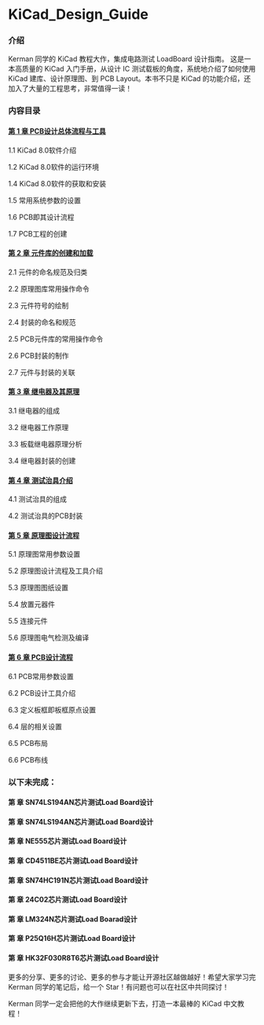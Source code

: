 # KiCad_Design_Guide

### 介绍
Kerman 同学的 KiCad 教程大作，集成电路测试 LoadBoard 设计指南。
这是一本高质量的 KiCad 入门手册，从设计 IC 测试载板的角度，系统地介绍了如何使用 KiCad 建库、设计原理图、到 PCB Layout。本书不只是 KiCad 的功能介绍，还加入了大量的工程思考，非常值得一读！

### 内容目录
#### [第 1 章  PCB设计总体流程与工具](https://github.com/HubertHQH/KiCad_Design_Guide/blob/main/Release/%E7%AC%AC%201%20%E7%AB%A0%20%20PCB%E8%AE%BE%E8%AE%A1%E6%80%BB%E4%BD%93%E6%B5%81%E7%A8%8B%E4%B8%8E%E5%B7%A5%E5%85%B7.pdf)

1.1  KiCad 8.0软件介绍

1.2  KiCad 8.0软件的运行环境

1.4  KiCad 8.0软件的获取和安装

1.5  常用系统参数的设置

1.6  PCB即其设计流程

1.7  PCB工程的创建
#### [第 2 章  元件库的创建和加载](https://github.com/HubertHQH/KiCad_Design_Guide/blob/main/Release/%E7%AC%AC%202%20%E7%AB%A0%20%20%E5%85%83%E4%BB%B6%E5%BA%93%E7%9A%84%E5%88%9B%E5%BB%BA%E5%92%8C%E5%8A%A0%E8%BD%BD.pdf)

2.1  元件的命名规范及归类

2.2  原理图库常用操作命令

2.3  元件符号的绘制

2.4  封装的命名和规范

2.5  PCB元件库的常用操作命令

2.6  PCB封装的制作

2.7  元件与封装的关联

#### [第 3 章  继电器及其原理](https://github.com/HubertHQH/KiCad_Design_Guide/blob/main/Release/%E7%AC%AC%203%20%E7%AB%A0%20%20%E7%BB%A7%E7%94%B5%E5%99%A8%E5%8F%8A%E5%85%B6%E5%8E%9F%E7%90%86.pdf)

3.1  继电器的组成

3.2  继电器工作原理

3.3  板载继电器原理分析

3.4  继电器封装的创建

#### [第 4 章  测试治具介绍](https://github.com/HubertHQH/KiCad_Design_Guide/blob/main/Release/%E7%AC%AC%204%20%E7%AB%A0%20%20%E6%B5%8B%E8%AF%95%E6%B2%BB%E5%85%B7%E4%BB%8B%E7%BB%8D.pdf)

4.1  测试治具的组成

4.2  测试治具的PCB封装

#### [第 5 章  原理图设计流程](https://github.com/HubertHQH/KiCad_Design_Guide/blob/main/Release/%E7%AC%AC%205%20%E7%AB%A0%20%20%E5%8E%9F%E7%90%86%E5%9B%BE%E8%AE%BE%E8%AE%A1%E6%B5%81%E7%A8%8B.pdf)

5.1  原理图常用参数设置

5.2  原理图设计流程及工具介绍

5.3  原理图图纸设置

5.4  放置元器件

5.5  连接元件

5.6  原理图电气检测及编译

#### [第 6 章  PCB设计流程](https://github.com/HubertHQH/KiCad_Design_Guide/blob/main/Release/%E7%AC%AC%206%20%E7%AB%A0%20%20PCB%E8%AE%BE%E8%AE%A1%E6%B5%81%E7%A8%8B.pdf)

6.1  PCB常用参数设置

6.2  PCB设计工具介绍

6.3  定义板框即板框原点设置

6.4  层的相关设置

6.5  PCB布局

6.6  PCB布线

### 以下未完成：
#### 第   章  SN74LS194AN芯片测试Load Board设计

#### 第   章  SN74LS194AN芯片测试Load Board设计

#### 第   章  NE555芯片测试Load Board设计

#### 第   章  CD4511BE芯片测试Load Board设计

#### 第   章  SN74HC191N芯片测试Load Board设计

#### 第   章  24C02芯片测试Load Board设计

#### 第   章  LM324N芯片测试Load Boarad设计

#### 第   章  P25Q16H芯片测试Load Board设计

#### 第   章  HK32F030R8T6芯片测试Load Board设计


更多的分享、更多的讨论、更多的参与才能让开源社区越做越好！希望大家学习完 Kerman 同学的笔记后，给一个 Star！有问题也可以在社区中共同探讨！

Kerman 同学一定会把他的大作继续更新下去，打造一本最棒的 KiCad 中文教程！

